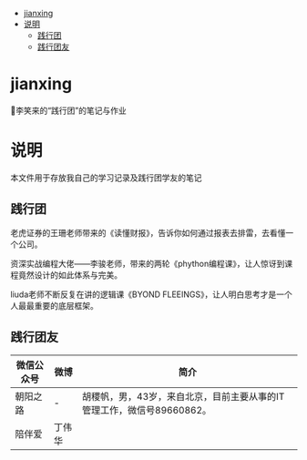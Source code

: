 <!-- TOC -->

- [jianxing](#jianxing)
- [说明](#说明)
  - [践行团](#践行团)
  - [践行团友](#践行团友)

<!-- /TOC -->



# jianxing
:running:李笑来的“践行团”的笔记与作业

# 说明

本文件用于存放我自己的学习记录及践行团学友的笔记

## 践行团


老虎证券的王珊老师带来的《读懂财报》，告诉你如何通过报表去排雷，去看懂一个公司。

资深实战编程大佬——李骏老师，带来的两轮《phython编程课》，让人惊讶到课程竟然设计的如此体系与完美。

liuda老师不断反复在讲的逻辑课《BYOND FLEEINGS》，让人明白思考才是一个人最最重要的底层框架。


## 践行团友

微信公众号|微博|简介
---|---|---
朝阳之路|-|胡稷帆，男，43岁，来自北京，目前主要从事的IT管理工作，微信号89660862。
陪伴爱|丁伟华